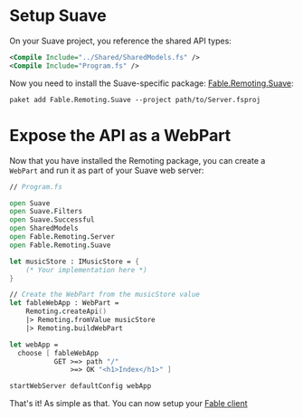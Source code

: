 # Setup Suave
On your Suave project, you reference the shared API types:
```xml
<Compile Include="../Shared/SharedModels.fs" />
<Compile Include="Program.fs" />
```
Now you need to install the Suave-specific package: [Fable.Remoting.Suave](https://www.nuget.org/packages/Fable.Remoting.Suave/):
```
paket add Fable.Remoting.Suave --project path/to/Server.fsproj
```
# Expose the API as a WebPart
Now that you have installed the Remoting package, you can create a `WebPart` and run it as part of your Suave web server:
```fs
// Program.fs

open Suave
open Suave.Filters
open Suave.Successful
open SharedModels
open Fable.Remoting.Server
open Fable.Remoting.Suave

let musicStore : IMusicStore = {
    (* Your implementation here *)
} 

// Create the WebPart from the musicStore value
let fableWebApp : WebPart = 
    Remoting.createApi()
    |> Remoting.fromValue musicStore
    |> Remoting.buildWebPart

let webApp = 
  choose [ fableWebApp
           GET >=> path "/" 
               >=> OK "<h1>Index</h1>" ]

startWebServer defaultConfig webApp 
```
That's it! As simple as that. You can now setup your [Fable client](client.md) 